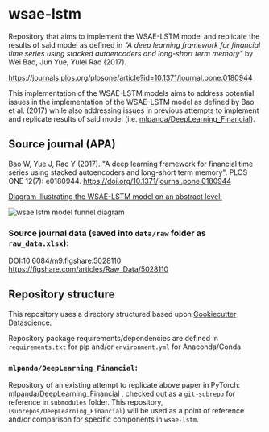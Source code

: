 # wsae-lstm

Repository that aims to implement the WSAE-LSTM model and replicate the results of said model as defined in *"A deep learning framework for financial time series using stacked autoencoders and long-short term memory"* by Wei Bao, Jun Yue, Yulei Rao (2017).

https://journals.plos.org/plosone/article?id=10.1371/journal.pone.0180944

This implementation of the WSAE-LSTM models aims to address potential issues in the implementation of the WSAE-LSTM model as defined by Bao et al. (2017) while also addressing issues in previous attempts to implement and replicate results of said model (i.e. [mlpanda/DeepLearning_Financial](https://github.com/mlpanda/DeepLearning_Financial)). 


## Source journal (APA)

Bao W, Yue J, Rao Y (2017). "A deep learning framework for financial time series using stacked autoencoders and long-short term memory". PLOS ONE 12(7): e0180944. https://doi.org/10.1371/journal.pone.0180944

<u>Diagram Illustrating the WSAE-LSTM model on an abstract level:</u>

![wsae lstm model funnel diagram](https://github.com/timothyyu/wsae-lstm/blob/master/docs/wsae%20lstm%20model%20funnel%20diagram.png)

### Source journal data (saved into `data/raw` folder as `raw_data.xlsx`):
DOI:10.6084/m9.figshare.5028110
https://figshare.com/articles/Raw_Data/5028110

## Repository structure

This repository uses a directory structured based upon [Cookiecutter Datascience]( http://drivendata.github.io/cookiecutter-data-science/#directory-structure).

Repository package requirements/dependencies are defined in `requirements.txt` for pip and/or `environment.yml` for Anaconda/Conda. 

### `mlpanda/DeepLearning_Financial`:

Repository of an existing attempt to replicate above paper in PyTorch: [mlpanda/DeepLearning_Financial](https://github.com/mlpanda/DeepLearning_Financial)
, checked out as a `git-subrepo` for reference in `submodules` folder. This repository, (`subrepos/DeepLearning_Financial`) will be used as a point of reference and/or comparison for specific components in `wsae-lstm`.